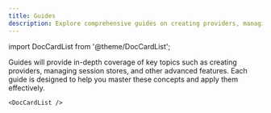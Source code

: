 ```yaml
---
title: Guides
description: Explore comprehensive guides on creating providers, managing session stores, and mastering advanced features. Get step-by-step instructions, practical examples, and expert tips
---
```

import DocCardList from '@theme/DocCardList';

Guides will provide in-depth coverage of key topics such as creating providers, managing session stores, and other advanced features. Each guide is designed to help you master these concepts and apply them effectively.



`<DocCardList />`